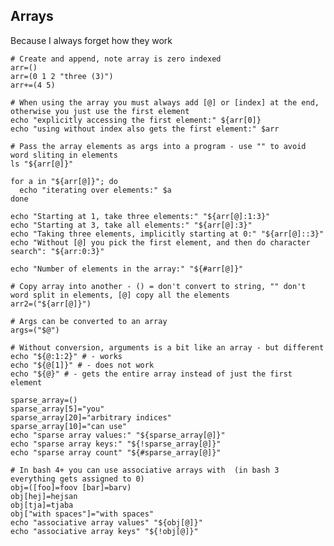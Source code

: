 ## Arrays

Because I always forget how they work
    
    # Create and append, note array is zero indexed
    arr=()
    arr=(0 1 2 "three (3)")
    arr+=(4 5)
    
    # When using the array you must always add [@] or [index] at the end, otherwise you just use the first element
    echo "explicitly accessing the first element:" ${arr[0]}
    echo "using without index also gets the first element:" $arr
    
    # Pass the array elements as args into a program - use "" to avoid word sliting in elements
    ls "${arr[@]}"
    
    for a in "${arr[@]}"; do
      echo "iterating over elements:" $a
    done
    
    echo "Starting at 1, take three elements:" "${arr[@]:1:3}"
    echo "Starting at 3, take all elements:" "${arr[@]:3}"
    echo "Taking three elements, implicitly starting at 0:" "${arr[@]::3}"
    echo "Without [@] you pick the first element, and then do character search": "${arr:0:3}"
    
    echo "Number of elements in the array:" "${#arr[@]}"
    
    # Copy array into another - () = don't convert to string, "" don't word split in elements, [@] copy all the elements
    arr2=("${arr[@]}")
    
    # Args can be converted to an array
    args=("$@")
    
    # Without conversion, arguments is a bit like an array - but different
    echo "${@:1:2}" # - works
    echo "${@[1]}" # - does not work
    echo "${@}" # - gets the entire array instead of just the first element
    
    sparse_array=()
    sparse_array[5]="you"
    sparse_array[20]="arbitrary indices"
    sparse_array[10]="can use"
    echo "sparse array values:" "${sparse_array[@]}"
    echo "sparse array keys:" "${!sparse_array[@]}"
    echo "sparse array count" "${#sparse_array[@]}"
    
    # In bash 4+ you can use associative arrays with  (in bash 3 everything gets assigned to 0)
    obj=([foo]=foov [bar]=barv)
    obj[hej]=hejsan
    obj[tja]=tjaba
    obj["with spaces"]="with spaces"
    echo "associative array values" "${obj[@]}"
    echo "associative array keys" "${!obj[@]}"

